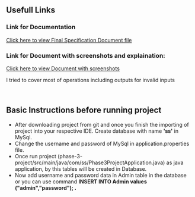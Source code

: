 <br>
    <h2><a id="Links">Usefull Links</a></h2>
    <h3>Link for Documentation</h3>
    <a href="https://docs.google.com/document/d/1HSO3cqKKt1j6WlD88AFk0wcAB1OP-ABgvF7kFZMRQmU/edit?usp=sharing">Click here to view Final Specification Document file</a>
    <h3>Link for Document with screenshots and explaination:</h3>
    <a href="https://docs.google.com/document/d/1BsDi_jYVZzEin0FnoDMYejEWzV2Rmdw5DfBr2oQNrMk/edit?usp=sharing">Click here to view Document with screenshots</a>
    <p>I tried to cover most of operations including outputs for invalid inputs</p>
<br>
	<h2>Basic Instructions before running project</h2>
	<ul>
	<li>After downloading project from git and once you finish the importing of project into your respective IDE. Create database with name <strong>'ss'</strong> in MySql.</li>
	<li>Change the username and password of MySql in application.properties file.</li>
	<li>Once run project (phase-3-project/src/main/java/com/ss/Phase3ProjectApplication.java) as java application, by this tables will be created in Database.</li>
	<li>Now add username and password data in Admin table in the database or you can use command <strong>INSERT INTO Admin values ("admin","password"); .</strong></li>
	</ul>
